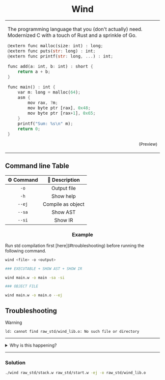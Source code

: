 <h1 align="center">
  <br>
  Wind
</h1>

<table>
<tr>
<td>
  
The programming language that you (don't actually) need.
Modernized C with a touch of Rust and a sprinkle of Go.

```rs
@extern func malloc(size: int) : long;
@extern func puts(str: long) : int;
@extern func printf(str: long, ...) : int;

func add(a: int, b: int) : short {
	return a + b;
}

func main() : int {
	var m: long = malloc(64);
	asm {
		mov rax, ?m;
		mov byte ptr [rax], 0x48;
		mov byte ptr [rax+1], 0x65;
	}
	printf("Sum: %s\n" m);
	return 0;
}
```

<p align="right">
<sub>(Preview)</sub>
</p>

</td>
</tr>
</table>

## Command line Table

| ⚙️ Command |  📜 Description   |
| :--------: | :---------------: |
|    `-o`    |    Output file    |
|    `-h`    |     Show help     |
|   `--ej`   | Compile as object |
|   `--sa`   |     Show AST      |
|   `--si`   |      Show IR      |

<h3 align="center">
Example
</h3>

<subtext>
Run std compilation first [here](#troubleshooting) before running the following command.
</subtext>

```sh
wind <file> -o <output>

### EXECUTABLE + SHOW AST + SHOW IR

wind main.w -o main -sa -si

### OBJECT FILE

wind main.w -o main.o --ej
```

## Troubleshooting

> [!WARNING]  
> `ld: cannot find raw_std/wind_lib.o: No such file or directory`

---

<details>
<summary> Why is this happening? </summary>

```
[❗] The link command when compiling into executable is linking emitted object with the standard library object file. If the standard library object file is not found, the error will be thrown.
```

</details>

---

### Solution

```sh
./wind raw_std/stack.w raw_std/start.w -ej -o raw_std/wind_lib.o
```
